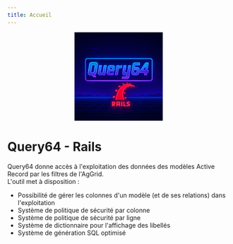 ```yaml
---
title: Accueil
---
```


<div align="center">
  <img src="./assets/logo.png" alt="Query64 Rails Logo" width="200" />
</div>


# Query64 - Rails

Query64 donne accès à l'exploitation des données des modèles Active Record par les filtres de l'AgGrid.  
L'outil met à disposition : 
- Possibilité de gérer les colonnes d'un modèle (et de ses relations) dans l'exploitation
- Système de politique de sécurité par colonne 
- Système de politique de sécurité par ligne
- Système de dictionnaire pour l'affichage des libellés 
- Système de génération SQL optimisé 

